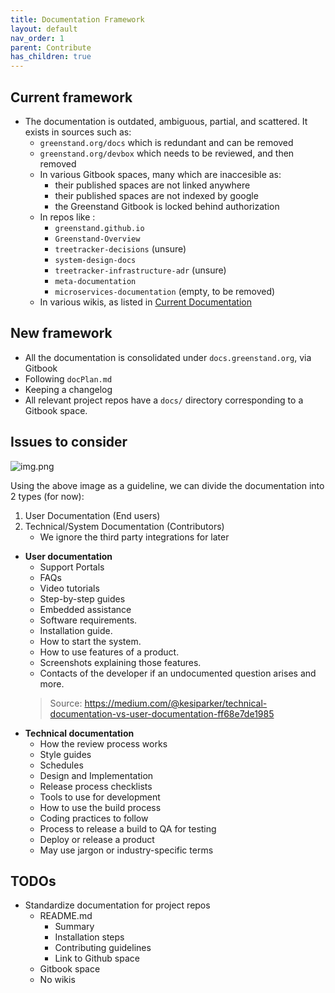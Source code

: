 ```yaml
---
title: Documentation Framework
layout: default
nav_order: 1
parent: Contribute
has_children: true
---
```



## Current framework
- The documentation is outdated, ambiguous, partial, and scattered. It exists in sources such as:
  - `greenstand.org/docs` which is redundant and can be removed
  - `greenstand.org/devbox` which needs to be reviewed, and then removed
  - In various Gitbook spaces, many which are inaccesible as:
    - their published spaces are not linked anywhere
    - their published spaces are not indexed by google
    - the Greenstand Gitbook is locked behind authorization
  - In repos like :
    - `greenstand.github.io` 
    - `Greenstand-Overview` 
    - `treetracker-decisions` (unsure)
    - `system-design-docs`
    - `treetracker-infrastructure-adr` (unsure)
    - `meta-documentation`
    - `microservices-documentation` (empty, to be removed)
  - In various wikis, as listed in [Current Documentation](currentDocumentation.md)

## New framework
- All the documentation is consolidated under `docs.greenstand.org`, via Gitbook
- Following `docPlan.md`
- Keeping a changelog
- All relevant project repos have a `docs/` directory corresponding to a Gitbook space.

## Issues to consider

![img.png](pics/img.png)

Using the above image as a guideline, we can divide the documentation into 2 types (for now):
1. User Documentation (End users)
2. Technical/System Documentation (Contributors)
   - We ignore the third party integrations for later

  
- **User documentation**
  - Support Portals
  - FAQs
  - Video tutorials
  - Step-by-step guides
  - Embedded assistance
  - Software requirements.
  - Installation guide.
  - How to start the system.
  - How to use features of a product.
  - Screenshots explaining those features.
  - Contacts of the developer if an undocumented question arises and more.
  > Source: https://medium.com/@kesiparker/technical-documentation-vs-user-documentation-ff68e7de1985
- **Technical documentation**
  - How the review process works 
  - Style guides 
  - Schedules 
  - Design and Implementation
  - Release process checklists
  - Tools to use for development
  - How to use the build process 
  - Coding practices to follow 
  - Process to release a build to QA for testing  
  - Deploy or release a product
  - May use jargon or industry-specific terms
  

## TODOs
- Standardize documentation for project repos
  - README.md 
    - Summary
    - Installation steps
    - Contributing guidelines
    - Link to Github space
  - Gitbook space
  - No wikis